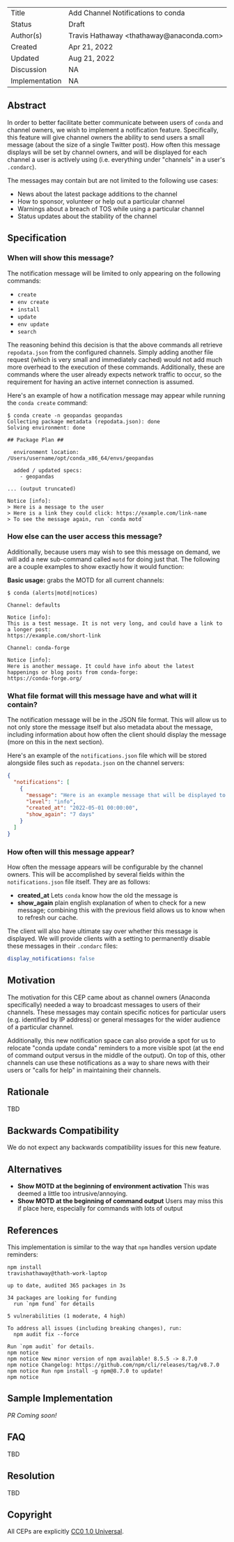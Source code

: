 <table>
    <tr><td> Title </td><td>Add Channel Notifications to conda</td>
    <tr><td> Status </td><td>Draft</td></tr>
    <tr><td> Author(s) </td><td>Travis Hathaway &lt;thathaway@anaconda.com&gt;</td></tr>
    <tr><td> Created </td><td> Apr 21, 2022</td></tr>
    <tr><td> Updated </td><td> Aug 21, 2022</td></tr>
    <tr><td> Discussion </td><td>NA</td></tr>
    <tr><td> Implementation </td><td>NA</td></tr>
</table>


## Abstract

In order to better facilitate better communicate between users of `conda` and channel owners, we wish to 
implement a notification feature.
Specifically, this feature will give channel owners the ability to send users a small message (about the size 
of a single Twitter post). How often this message displays will be set by channel owners,
and will be displayed for each channel a user is actively using (i.e. everything under "channels" in a
user's `.condarc`).

The messages may contain but are not limited to the following use cases:

- News about the latest package additions to the channel
- How to sponsor, volunteer or help out a particular channel
- Warnings about a breach of TOS while using a particular channel
- Status updates about the stability of the channel


## Specification

### When will show this message?

The notification message will be limited to only appearing on the following commands:

- `create`
- `env create`
- `install`
- `update`
- `env update`
- `search`

The reasoning behind this decision is that the above commands all retrieve `repodata.json` from the configured
channels. Simply adding another file request (which is very small and immediately cached) would not add much more
overhead to the execution of these commands. Additionally, these are commands where the user already expects network
traffic to occur, so the requirement for having an active internet connection is assumed.

Here's an example of how a notification message may appear while running the `conda create` command:

```
$ conda create -n geopandas geopandas
Collecting package metadata (repodata.json): done
Solving environment: done

## Package Plan ##

  environment location: /Users/username/opt/conda_x86_64/envs/geopandas

  added / updated specs:
    - geopandas

... (output truncated)

Notice [info]:
> Here is a message to the user
> Here is a link they could click: https://example.com/link-name
> To see the message again, run `conda motd`

```

### How else can the user access this message?

Additionally, because users may wish to see this message on demand, we will add a new sub-command called `motd`
for doing just that. The following are a couple examples to show exactly how it would function:

**Basic usage:** grabs the MOTD for all current channels:

```
$ conda (alerts|motd|notices)

Channel: defaults

Notice [info]:
This is a test message. It is not very long, and could have a link to a longer post:
https://example.com/short-link

Channel: conda-forge

Notice [info]:
Here is another message. It could have info about the latest happenings or blog posts from conda-forge:
https://conda-forge.org/
```

### What file format will this message have and what will it contain?

The notification message will be in the JSON file format. This will allow us to not only store the message itself but 
also metadata about the message, including information about how often the client should display the message (more on 
this in the next section).

Here's an example of the `notifications.json` file which will be stored alongside files such as `repodata.json` on the
channel servers:

```json
{
  "notifications": [
    {
      "message": "Here is an example message that will be displayed to users",
      "level": "info",
      "created_at": "2022-05-01 00:00:00",
      "show_again": "7 days"
    }
  ]
}
```

### How often will this message appear?

How often the message appears will be configurable by the channel owners. This will be accomplished by several fields
within the `notifications.json` file itself.  They are as follows:

- **created_at** Lets `conda` know how the old the message is
- **show_again** plain english explanation of when to check for a new message; combining this with the previous field
  allows us to know when to refresh our cache.

The client will also have ultimate say over whether this message is displayed. We will provide clients with a setting
to permanently disable these messages in their `.condarc` files:

```yaml
display_notifications: false
```

## Motivation

The motivation for this CEP came about as channel owners (Anaconda specifically) needed a way to broadcast messages to
users of their channels. These messages may contain specific notices for particular users (e.g. identified by
IP address) or general messages for the wider audience of a particular channel.

Additionally, this new notification space can also provide a spot for us to relocate "conda update conda" reminders 
to a more visible spot (at the end of command output versus in the middle of the output). On top of this, other channels
can use these notifications as a way to share news with their users or "calls for help" in maintaining their channels.


## Rationale

TBD

## Backwards Compatibility

We do not expect any backwards compatibility issues for this new feature.


## Alternatives

- **Show MOTD at the beginning of environment activation** This was deemed a little too intrusive/annoying.
- **Show MOTD at the beginning of command output** Users may miss this if place here, especially for commands
  with lots of output


## References

This implementation is similar to the way that `npm` handles version update reminders:

```
npm install                                                                                                                   travishathaway@thath-work-laptop

up to date, audited 365 packages in 3s

34 packages are looking for funding
  run `npm fund` for details

5 vulnerabilities (1 moderate, 4 high)

To address all issues (including breaking changes), run:
  npm audit fix --force

Run `npm audit` for details.
npm notice
npm notice New minor version of npm available! 8.5.5 -> 8.7.0
npm notice Changelog: https://github.com/npm/cli/releases/tag/v8.7.0
npm notice Run npm install -g npm@8.7.0 to update!
npm notice
```

## Sample Implementation

*PR Coming soon!*

## FAQ

TBD

## Resolution

TBD

## Copyright

All CEPs are explicitly [CC0 1.0 Universal](https://creativecommons.org/publicdomain/zero/1.0/).
